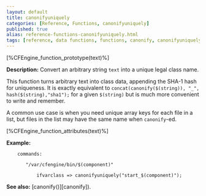 ```yaml
---
layout: default
title: canonifyuniquely
categories: [Reference, Functions, canonifyuniquely]
published: true
alias: reference-functions-canonifyuniquely.html
tags: [reference, data functions, functions, canonify, canonifyuniquely, hash]
---
```


[%CFEngine_function_prototype(text)%]

**Description:** Convert an arbitrary string `text` into a unique legal class name.

This function turns arbitrary text into class data, appending the
SHA-1 hash for uniqueness.  It is exactly equivalent to
`concat(canonify($(string)), "_", hash($(string),"sha1");` for a given
`$(string)` but is much more convenient to write and remember.

A common use case is when you need unique array keys for each file in
a list, but files in the list may have the same name when
`canonify`-ed.

[%CFEngine_function_attributes(text)%]

**Example:**  


```cf3
    commands:

       "/var/cfengine/bin/$(component)"

           ifvarclass => canonifyuniquely("start_$(component)");
```

**See also:** [canonify()][canonify]).
